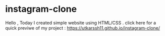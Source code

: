 # instagram-clone
Hello ,
Today I created simple website using HTML/CSS .
click here for a quick previwe of my project : https://utkarssh11.github.io/instagram-clone/
